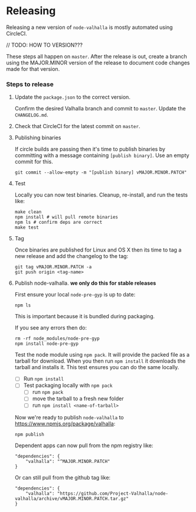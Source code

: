 # Releasing

Releasing a new version of `node-valhalla` is mostly automated using CircleCI.

// TODO: HOW TO VERSION???

These steps all happen on `master`. After the release is out, create a branch using the MAJOR.MINOR version of the release to document code changes made for that version.

### Steps to release

1. Update the `package.json` to the correct version.

   Confirm the desired Valhalla branch and commit to `master`. Update the `CHANGELOG.md`.

1. Check that CircleCI for the latest commit on `master`.

1. Publishing binaries

   If circle builds are passing then it's time to publish binaries by committing with a message containing `[publish binary]`. Use an empty commit for this.

   ```
   git commit --allow-empty -m "[publish binary] vMAJOR.MINOR.PATCH"
   ```

1. Test

   Locally you can now test binaries. Cleanup, re-install, and run the tests like:

   ```
   make clean
   npm install # will pull remote binaries
   npm ls # confirm deps are correct
   make test
   ```

1. Tag

   Once binaries are published for Linux and OS X then its time to tag a new release and add the changelog to the tag:

   ```
   git tag vMAJOR.MINOR.PATCH -a
   git push origin <tag-name>
   ```

1. Publish node-valhalla. **we only do this for stable releases**

   First ensure your local `node-pre-gyp` is up to date:

   ```
   npm ls
   ```

   This is important because it is bundled during packaging.

   If you see any errors then do:

   ```
   rm -rf node_modules/node-pre-gyp
   npm install node-pre-gyp
   ```

   Test the node module using `npm pack`. It will provide the packed file as a tarball for download. When you then run `npm install` it downloads the tarball and installs it. This test ensures you can do the same locally.
    - [ ] Run `npm install`
    - [ ] Test packaging locally with `npm pack`
      - [ ] run `npm pack`
      - [ ] move the tarball to a fresh new folder
      - [ ] run `npm install <name-of-tarball>`

   Now we're ready to publish `node-valhalla` to <https://www.npmjs.org/package/valhalla>:

   ```
   npm publish
   ```

   Dependent apps can now pull from the npm registry like:

   ```
   "dependencies": {
       "valhalla": "^MAJOR.MINOR.PATCH"
   }
   ```

   Or can still pull from the github tag like:

   ```
   "dependencies": {
       "valhalla": "https://github.com/Project-Valhalla/node-valhalla/archive/vMAJOR.MINOR.PATCH.tar.gz"
   }
   ```
